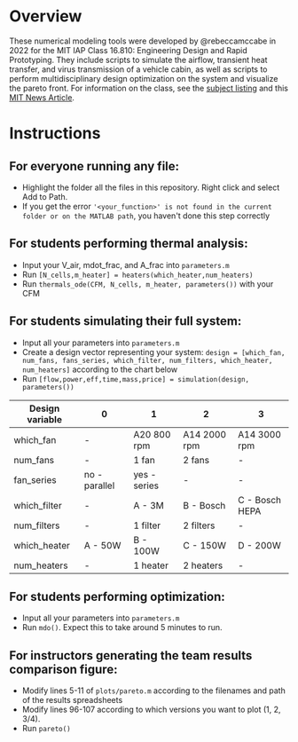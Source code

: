 # Overview
These numerical modeling tools were developed by @rebeccamccabe in 2022 for the MIT IAP Class 16.810: Engineering Design and Rapid Prototyping.
They include scripts to simulate the airflow, transient heat transfer, and virus transmission of a vehicle cabin, 
as well as scripts to perform multidisciplinary design optimization on the system and visualize the pareto front.
For information on the class, see the [subject listing](https://student.mit.edu/catalog/search.cgi?search=16.810) 
and this [MIT News Article](https://news.mit.edu/2022/mit-engineering-design-rapid-prototyping-course-gets-refresh-0304).

# Instructions
## For everyone running any file:
- Highlight the folder all the files in this repository. Right click and select Add to Path. 
- If you get the error `'<your_function>' is not found in the current folder or on the MATLAB path`, you haven't done this step correctly

## For students performing thermal analysis:
- Input your V_air, mdot_frac, and A_frac into `parameters.m`
- Run `[N_cells,m_heater] = heaters(which_heater,num_heaters)`
- Run `thermals_ode(CFM, N_cells, m_heater, parameters())` with your CFM

## For students simulating their full system:
- Input all your parameters into `parameters.m`
- Create a design vector representing your system: `design = [which_fan, num_fans,
        fans_series, which_filter, num_filters, which_heater, num_heaters]` according to the chart below
- Run `[flow,power,eff,time,mass,price] = simulation(design, parameters())`

| Design variable    | 0 | 1 | 2 | 3 |
| -----------  | --- | --- | --- | --- |
| which_fan    | - | A20 800 rpm | A14 2000 rpm | A14 3000 rpm |
| num_fans     | - | 1 fan | 2 fans | - |
| fan_series   |  no - parallel  | yes - series| - | - |
| which_filter | - | A - 3M | B - Bosch | C - Bosch HEPA |
| num_filters  | - | 1 filter | 2 filters | - |
| which_heater | A - 50W | B - 100W | C - 150W | D - 200W |
| num_heaters  | - | 1 heater | 2 heaters | - | 

## For students performing optimization:
- Input all your parameters into `parameters.m`
- Run `mdo()`. Expect this to take around 5 minutes to run.

## For instructors generating the team results comparison figure:
- Modify lines 5-11 of `plots/pareto.m` according to the filenames and path of the results spreadsheets
- Modify lines 96-107 according to which versions you want to plot (1, 2, 3/4).
- Run `pareto()`
